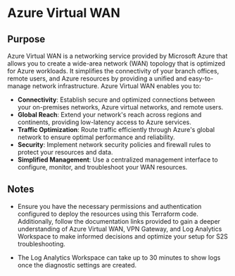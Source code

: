 # Azure Virtual WAN

## Purpose

Azure Virtual WAN is a networking service provided by Microsoft Azure that allows you to create a wide-area network (WAN) topology that is optimized for Azure workloads. It simplifies the connectivity of your branch offices, remote users, and Azure resources by providing a unified and easy-to-manage network infrastructure. Azure Virtual WAN enables you to:

- **Connectivity**: Establish secure and optimized connections between your on-premises networks, Azure virtual networks, and remote users.
- **Global Reach**: Extend your network's reach across regions and continents, providing low-latency access to Azure services.
- **Traffic Optimization**: Route traffic efficiently through Azure's global network to ensure optimal performance and reliability.
- **Security**: Implement network security policies and firewall rules to protect your resources and data.
- **Simplified Management**: Use a centralized management interface to configure, monitor, and troubleshoot your WAN resources.

## Notes
- Ensure you have the necessary permissions and authentication configured to deploy the resources using this Terraform code. Additionally, follow the documentation links provided to gain a deeper understanding of Azure Virtual WAN, VPN Gateway, and Log Analytics Workspace to make informed decisions and optimize your setup for S2S troubleshooting.

- The Log Analytics Workspace can take up to 30 minutes to show logs once the diagnostic settings are created.
